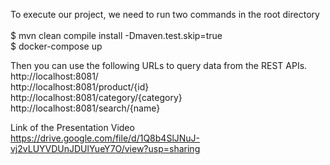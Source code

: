 To execute our project, we need to run two commands in the root directory <br>
 <br>
$ mvn clean compile install -Dmaven.test.skip=true <br>
$ docker-compose up <br>

Then you can use the following URLs to query data from the REST APIs. <br>
http://localhost:8081/ <br>
http://localhost:8081/product/{id} <br>
http://localhost:8081/category/{category} <br>
http://localhost:8081/search/{name} <br>

Link of the Presentation Video<br>
https://drive.google.com/file/d/1Q8b4SlJNuJ-vj2vLUYVDUnJDUlYueY7O/view?usp=sharing